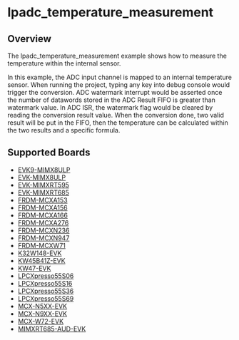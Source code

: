 # lpadc_temperature_measurement

## Overview

The lpadc_temperature_measurement example shows how to measure the temperature within the internal sensor.

In this example, the ADC input channel is mapped to an internal temperature sensor. When running the project, typing
any key into debug console would trigger the conversion. ADC watermark interrupt would be asserted once the number of
datawords stored in the ADC Result FIFO is greater than watermark value. In ADC ISR, the watermark flag would be
cleared by reading the conversion result value. When the conversion done, two valid result will be put in the FIFO,
then the temperature can be calculated within the two results and a specific formula.

## Supported Boards
- [EVK9-MIMX8ULP](../../../_boards/evk9mimx8ulp/driver_examples/lpadc/temperature_measurement/example_board_readme.md)
- [EVK-MIMX8ULP](../../../_boards/evkmimx8ulp/driver_examples/lpadc/temperature_measurement/example_board_readme.md)
- [EVK-MIMXRT595](../../../_boards/evkmimxrt595/driver_examples/lpadc/temperature_measurement/example_board_readme.md)
- [EVK-MIMXRT685](../../../_boards/evkmimxrt685/driver_examples/lpadc/temperature_measurement/example_board_readme.md)
- [FRDM-MCXA153](../../../_boards/frdmmcxa153/driver_examples/lpadc/temperature_measurement/example_board_readme.md)
- [FRDM-MCXA156](../../../_boards/frdmmcxa156/driver_examples/lpadc/temperature_measurement/example_board_readme.md)
- [FRDM-MCXA166](../../../_boards/frdmmcxa166/driver_examples/lpadc/temperature_measurement/example_board_readme.md)
- [FRDM-MCXA276](../../../_boards/frdmmcxa276/driver_examples/lpadc/temperature_measurement/example_board_readme.md)
- [FRDM-MCXN236](../../../_boards/frdmmcxn236/driver_examples/lpadc/temperature_measurement/example_board_readme.md)
- [FRDM-MCXN947](../../../_boards/frdmmcxn947/driver_examples/lpadc/temperature_measurement/example_board_readme.md)
- [FRDM-MCXW71](../../../_boards/frdmmcxw71/driver_examples/lpadc/temperature_measurement/example_board_readme.md)
- [K32W148-EVK](../../../_boards/k32w148evk/driver_examples/lpadc/temperature_measurement/example_board_readme.md)
- [KW45B41Z-EVK](../../../_boards/kw45b41zevk/driver_examples/lpadc/temperature_measurement/example_board_readme.md)
- [KW47-EVK](../../../_boards/kw47evk/driver_examples/lpadc/temperature_measurement/example_board_readme.md)
- [LPCXpresso55S06](../../../_boards/lpcxpresso55s06/driver_examples/lpadc/temperature_measurement/example_board_readme.md)
- [LPCXpresso55S16](../../../_boards/lpcxpresso55s16/driver_examples/lpadc/temperature_measurement/example_board_readme.md)
- [LPCXpresso55S36](../../../_boards/lpcxpresso55s36/driver_examples/lpadc/temperature_measurement/example_board_readme.md)
- [LPCXpresso55S69](../../../_boards/lpcxpresso55s69/driver_examples/lpadc/temperature_measurement/example_board_readme.md)
- [MCX-N5XX-EVK](../../../_boards/mcxn5xxevk/driver_examples/lpadc/temperature_measurement/example_board_readme.md)
- [MCX-N9XX-EVK](../../../_boards/mcxn9xxevk/driver_examples/lpadc/temperature_measurement/example_board_readme.md)
- [MCX-W72-EVK](../../../_boards/mcxw72evk/driver_examples/lpadc/temperature_measurement/example_board_readme.md)
- [MIMXRT685-AUD-EVK](../../../_boards/mimxrt685audevk/driver_examples/lpadc/temperature_measurement/example_board_readme.md)
